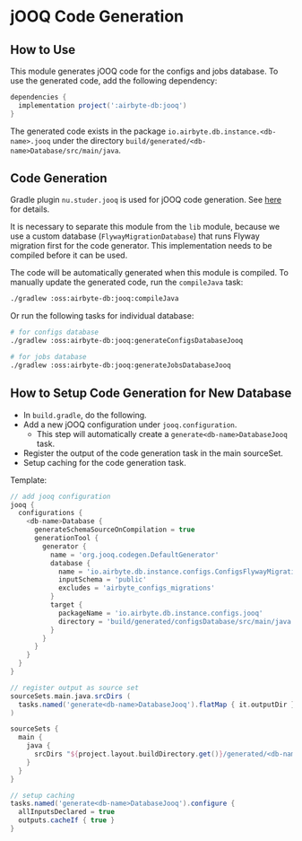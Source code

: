 # jOOQ Code Generation

## How to Use
This module generates jOOQ code for the configs and jobs database. To use the generated code, add the following dependency:

```gradle
dependencies {
  implementation project(':airbyte-db:jooq')
}
```

The generated code exists in the package `io.airbyte.db.instance.<db-name>.jooq` under the directory `build/generated/<db-name>Database/src/main/java`.

## Code Generation
Gradle plugin `nu.studer.jooq` is used for jOOQ code generation. See [here](https://github.com/etiennestuder/gradle-jooq-plugin) for details.

It is necessary to separate this module from the `lib` module, because we use a custom database (`FlywayMigrationDatabase`) that runs Flyway migration first for the code generator. This implementation needs to be compiled before it can be used.

The code will be automatically generated when this module is compiled. To manually update the generated code, run the `compileJava` task:

```sh
./gradlew :oss:airbyte-db:jooq:compileJava
```

Or run the following tasks for individual database:

```sh
# for configs database
./gradlew :oss:airbyte-db:jooq:generateConfigsDatabaseJooq

# for jobs database
./gradlew :oss:airbyte-db:jooq:generateJobsDatabaseJooq
```

## How to Setup Code Generation for New Database
- In `build.gradle`, do the following.
- Add a new jOOQ configuration under `jooq.configuration`.
  - This step will automatically create a `generate<db-name>DatabaseJooq` task.
- Register the output of the code generation task in the main sourceSet.
- Setup caching for the code generation task.

Template:

```build.gradle
// add jooq configuration
jooq {
  configurations {
    <db-name>Database {
      generateSchemaSourceOnCompilation = true
      generationTool {
        generator {
          name = 'org.jooq.codegen.DefaultGenerator'
          database {
            name = 'io.airbyte.db.instance.configs.ConfigsFlywayMigrationDatabase'
            inputSchema = 'public'
            excludes = 'airbyte_configs_migrations'
          }
          target {
            packageName = 'io.airbyte.db.instance.configs.jooq'
            directory = 'build/generated/configsDatabase/src/main/java'
          }
        }
      }
    }
  }
}

// register output as source set
sourceSets.main.java.srcDirs (
  tasks.named('generate<db-name>DatabaseJooq').flatMap { it.outputDir }
)

sourceSets {
  main {
    java {
      srcDirs "${project.layout.buildDirectory.get()}/generated/<db-name>Database/src/main/java"
    }
  }
}

// setup caching
tasks.named('generate<db-name>DatabaseJooq').configure {
  allInputsDeclared = true
  outputs.cacheIf { true }
}
```
